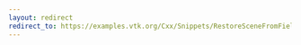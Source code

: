 ```yaml
---
layout: redirect
redirect_to: https://examples.vtk.org/Cxx/Snippets/RestoreSceneFromFieldData/
---
```

